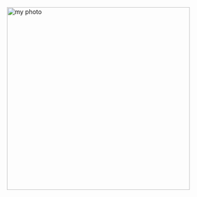 <html>
  <body>
    <img src="C:\Users\Goutham pandi\Desktop\7p3n840.jpg" alt="my photo" style="float:right;width:420px;height:420px;">
  </body>
</html>

